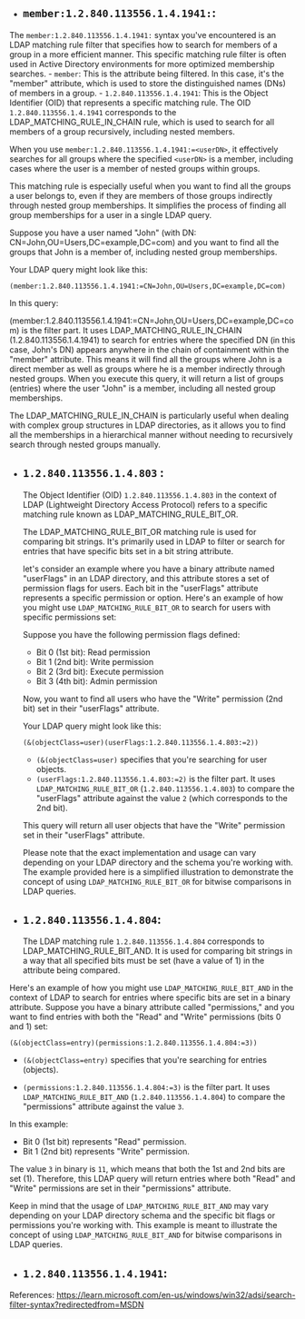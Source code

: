 *  ## `member:1.2.840.113556.1.4.1941:`:
  The `member:1.2.840.113556.1.4.1941:` syntax you've encountered is an LDAP matching rule filter that specifies how to search for members of a group in a more efficient manner. This specific matching rule filter is often used in Active Directory environments for more optimized membership searches.
    - `member`: This is the attribute being filtered. In this case, it's the "member" attribute, which is used to store the distinguished names (DNs) of members in a group.
    - `1.2.840.113556.1.4.1941`: This is the Object Identifier (OID) that represents a specific matching rule. The OID `1.2.840.113556.1.4.1941` corresponds to the LDAP_MATCHING_RULE_IN_CHAIN rule, which is used to search for all members of a group recursively, including nested members.

   When you use `member:1.2.840.113556.1.4.1941:=<userDN>`, it effectively searches for all groups where the specified `<userDN>` is a member, including cases where the user is a member of nested groups within groups.
 
   This matching rule is especially useful when you want to find all the groups a user belongs to, even if they are members of those groups indirectly through nested group memberships. It simplifies the process of finding all group memberships for a user in a single LDAP query.

   Suppose you have a user named "John" (with DN: CN=John,OU=Users,DC=example,DC=com) and you want to find all the groups that John is a member of, including nested group memberships.

Your LDAP query might look like this:

```plaintext
(member:1.2.840.113556.1.4.1941:=CN=John,OU=Users,DC=example,DC=com)
```
In this query:

(member:1.2.840.113556.1.4.1941:=CN=John,OU=Users,DC=example,DC=com) is the filter part. It uses LDAP_MATCHING_RULE_IN_CHAIN (1.2.840.113556.1.4.1941) to search for entries where the specified DN (in this case, John's DN) appears anywhere in the chain of containment within the "member" attribute. This means it will find all the groups where John is a direct member as well as groups where he is a member indirectly through nested groups.
When you execute this query, it will return a list of groups (entries) where the user "John" is a member, including all nested group memberships.

The LDAP_MATCHING_RULE_IN_CHAIN is particularly useful when dealing with complex group structures in LDAP directories, as it allows you to find all the memberships in a hierarchical manner without needing to recursively search through nested groups manually.


* ## `1.2.840.113556.1.4.803` :
     The Object Identifier (OID) `1.2.840.113556.1.4.803` in the context of LDAP (Lightweight Directory Access Protocol) refers to a specific matching rule known as LDAP_MATCHING_RULE_BIT_OR.
    
     The LDAP_MATCHING_RULE_BIT_OR matching rule is used for comparing bit strings. It's primarily used in LDAP to filter or search for entries that have specific bits set in a bit string attribute.
    
     let's consider an example where you have a binary attribute named "userFlags" in an LDAP directory, and this attribute stores a set of permission flags for users. Each bit in the "userFlags" attribute represents a specific permission or option. Here's an example of how you might use `LDAP_MATCHING_RULE_BIT_OR` to search for users with specific permissions set:

    Suppose you have the following permission flags defined:
    
    - Bit 0 (1st bit): Read permission
    - Bit 1 (2nd bit): Write permission
    - Bit 2 (3rd bit): Execute permission
    - Bit 3 (4th bit): Admin permission
    
    Now, you want to find all users who have the "Write" permission (2nd bit) set in their "userFlags" attribute.
    
    Your LDAP query might look like this:
    
    ```plaintext
    (&(objectClass=user)(userFlags:1.2.840.113556.1.4.803:=2))
    ```
    
    - `(&(objectClass=user)` specifies that you're searching for user objects.
    - `(userFlags:1.2.840.113556.1.4.803:=2)` is the filter part. It uses `LDAP_MATCHING_RULE_BIT_OR` (`1.2.840.113556.1.4.803`) to compare the "userFlags" attribute against the value `2` (which corresponds to the 2nd bit).
    
    This query will return all user objects that have the "Write" permission set in their "userFlags" attribute.
    
    Please note that the exact implementation and usage can vary depending on your LDAP directory and the schema you're working with. The example provided here is a simplified illustration to demonstrate the concept of using `LDAP_MATCHING_RULE_BIT_OR` for bitwise comparisons in LDAP queries.

* ## `1.2.840.113556.1.4.804`:
  The LDAP matching rule `1.2.840.113556.1.4.804` corresponds to LDAP_MATCHING_RULE_BIT_AND. It is used for comparing bit strings in a way that all specified bits must be set (have a value of 1) in the attribute being compared.

Here's an example of how you might use `LDAP_MATCHING_RULE_BIT_AND` in the context of LDAP to search for entries where specific bits are set in a binary attribute. Suppose you have a binary attribute called "permissions," and you want to find entries with both the "Read" and "Write" permissions (bits 0 and 1) set:

```plaintext
(&(objectClass=entry)(permissions:1.2.840.113556.1.4.804:=3))
```

- `(&(objectClass=entry)` specifies that you're searching for entries (objects).

- `(permissions:1.2.840.113556.1.4.804:=3)` is the filter part. It uses `LDAP_MATCHING_RULE_BIT_AND` (`1.2.840.113556.1.4.804`) to compare the "permissions" attribute against the value `3`.

In this example:

- Bit 0 (1st bit) represents "Read" permission.
- Bit 1 (2nd bit) represents "Write" permission.

The value `3` in binary is `11`, which means that both the 1st and 2nd bits are set (1). Therefore, this LDAP query will return entries where both "Read" and "Write" permissions are set in their "permissions" attribute.

Keep in mind that the usage of `LDAP_MATCHING_RULE_BIT_AND` may vary depending on your LDAP directory schema and the specific bit flags or permissions you're working with. This example is meant to illustrate the concept of using `LDAP_MATCHING_RULE_BIT_AND` for bitwise comparisons in LDAP queries.


* ## `1.2.840.113556.1.4.1941`:
  
References: https://learn.microsoft.com/en-us/windows/win32/adsi/search-filter-syntax?redirectedfrom=MSDN
